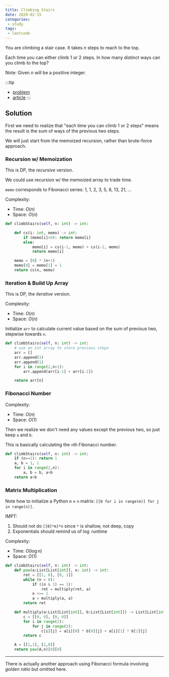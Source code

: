 ```yaml
---
title: Climbing Stairs
date: 2020-02-15
categories:
 - study
tags:
 - leetcode
---
```


You are climbing a stair case. It takes *n* steps to reach to the top.

Each time you can either climb 1 or 2 steps. In how many distinct ways can you climb to the top?

Note: Given *n* will be a positive integer.

:::tip

- [problem](https://leetcode.com/problems/climbing-stairs/)
- [article](https://leetcode.com/articles/climbing-stairs/)
:::

<!-- more -->

## Solution

First we need to realize that "each time you can climb 1 or 2 steps" means the result is the sum of ways of the previous two steps.

We will just start from the memoized recursion, rather than brute-force approach.

### Recursion w/ Memoization

This is DP, the *recursive* version.

We could use recursion w/ the memoized array to trade time.

`memo` corresponds to Fibonacci series: 1, 1, 2, 3, 5, 8, 13, 21, ...

Complexity:

- Time: $O(n)$
- Space: $O(n)$

```python
def climbStairs(self, n: int) -> int:

    def cs(i: int, memo) -> int:
        if (memo[i]>0): return memo[i]
        else:
            memo[i] = cs(i-1, memo) + cs(i-2, memo)
            return memo[i]

    memo = [0] * (n+1)
    memo[0] = memo[1] = 1
    return cs(n, memo)
```

### Iteration & Build Up Array

This is DP, the *iterative* version.

Complexity:

- Time: $O(n)$
- Space: $O(n)$

Initialize `arr` to calculate current value based on the sum of previous two, stepwise towards `n`.

```python
def climbStairs(self, n: int) -> int:
    # use an int array to store previous steps
    arr = []
    arr.append(1)
    arr.append(1)
    for i in range(2,n+1):
        arr.append(arr[i-1] + arr[i-2])

    return arr[n]
```

### Fibonacci Number

Complexity:

- Time: $O(n)$
- Space: $O(1)$

Then we realize we don't need any values except the previous two, so just keep `a` and `b`.

This is basically calculating the `n`th Fibonacci number.

```python
def climbStairs(self, n: int) -> int:
    if (n==1): return 1
    a, b = 1, 1
    for i in range(2,n):
        a, b = b, a+b
    return a+b
```

### Matrix Multiplication

Note how to initialize a Python `m` $\times$ `n` matrix: `[[0 for i in range(m)] for j in range(n)]`.

IMPT:
1. Should not do `[[0]*m]*n` since `*` is shallow, not deep, copy
2. Exponentials should remind us of $\log$ runtime

Complexity:

- Time: $O(\log n)$
- Space: $O(1)$

```python
def climbStairs(self, n: int) -> int:
    def pow(a:List[List[int]], n: int) -> int:
        ret = [[1, 0], [0, 1]]
        while (n > 0):
            if ((n & 1) == 1):
                ret = multiply(ret, a)
            n >>= 1
            a = multiply(a, a)
        return ret

    def multiply(a:List[List[int]], b:List[List[int]]) -> List[List[int]]:
        c = [[0, 0], [0, 0]]
        for i in range(2):
            for j in range(2):
                c[i][j] = a[i][0] * b[0][j] + a[i][1] * b[1][j]
        return c

    A = [[1,1], [1,0]]
    return pow(A,n)[0][0]
```

---

There is actually another approach using Fibonacci formula involving *golden ratio* but omitted here.
